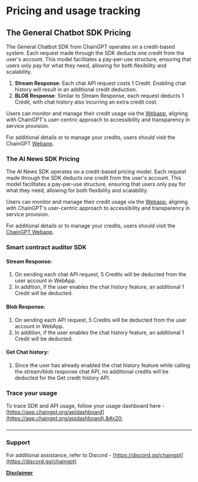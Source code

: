 # Pricing and usage tracking

## The General Chatbot SDK  Pricing

The General Chatbot SDK from ChainGPT operates on a credit-based system. Each request made through the SDK deducts one credit from the user's account. This model facilitates a pay-per-use structure, ensuring that users only pay for what they need, allowing for both flexibility and scalability.&#x20;

1. **Stream Response**: Each chat API request costs 1 Credit. Enabling chat history will result in an additional credit deduction.
2. **BLOB Response**: Similar to Stream Response, each request deducts 1 Credit, with chat history also incurring an extra credit cost.

Users can monitor and manage their credit usage via the [Webapp](https://app.chaingpt.org/), aligning with ChainGPT's user-centric approach to accessibility and transparency in service provision.&#x20;

For additional details or to manage your credits, users should visit the ChainGPT [Webapp](https://app.chaingpt.org/).

### The AI News SDK Pricing

The AI News SDK operates on a credit-based pricing model. Each request made through the SDK deducts one credit from the user's account. This model facilitates a pay-per-use structure, ensuring that users only pay for what they need, allowing for both flexibility and scalability.&#x20;

Users can monitor and manage their credit usage via the [Webapp](https://app.chaingpt.org/), aligning with ChainGPT's user-centric approach to accessibility and transparency in service provision.&#x20;

For additional details or to manage your credits, users should visit the [ChainGPT Webapp](https://app.chaingpt.org/).



### Smart contract auditor SDK

#### Stream Response:

1. On sending each chat API request, 5 Credits will be deducted from the user account in WebApp.&#x20;
2. In addition, if the user enables the chat history feature, an additional 1 Credit will be deducted.

#### Blob Response:

1. On sending each API request, 5 Credits will be deducted from the user account in WebApp.&#x20;
2. In addition, if the user enables the chat history feature, an additional 1 Credit will be deducted.

#### Get Chat history:

1. Since the user has already enabled the chat history feature while calling the stream/blob response chat API, no additional credits will be deducted for the Get credit history API.

### Trace your usage&#x20;

To trace SDK  and API usage, follow your usage dashboard here - [https://app.chaingpt.org/apidashboard](https://app.chaingpt.org/apidashboard).&#x20;

###

***

### Support

For additional assistance, refer to Discord - [https://discord.gg/chaingpt](https://discord.gg/chaingpt)

[**Disclaimer**](../../misc/legal-docs/disclaimer.md)
